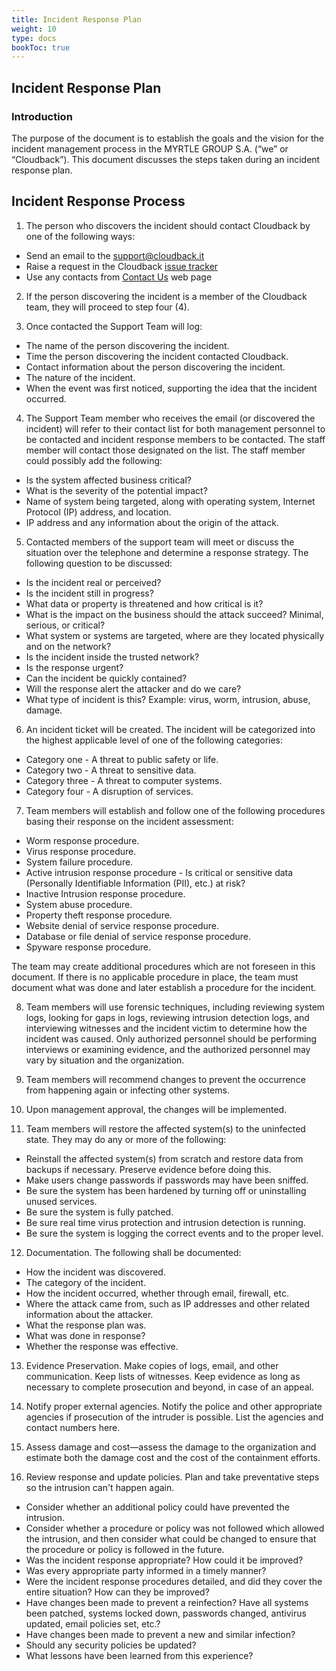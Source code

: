 ```yaml
---
title: Incident Response Plan
weight: 10
type: docs
bookToc: true
---
```


## Incident Response Plan

### Introduction

The purpose of the document is to establish the goals and the vision for the incident management process in the MYRTLE GROUP S.A. (“we” or “Cloudback”).
This document discusses the steps taken during an incident response plan.

## Incident Response Process

1) The person who discovers the incident should contact Cloudback by one of the following ways:

 - Send an email to the support@cloudback.it 
 - Raise a request in the Cloudback [issue tracker](https://github.com/cloudback/issue-tracker/issues/new?template=bug_report.md)
 - Use any contacts from [Contact Us](https://docs.cloudback.it/contact-us/) web page

2) If the person discovering the incident is a member of the Cloudback team, they will proceed to step four (4).

3) Once contacted the Support Team will log:

 - The name of the person discovering the incident.
 - Time the person discovering the incident contacted Cloudback.
 - Contact information about the person discovering the incident.
 - The nature of the incident.
 - When the event was first noticed, supporting the idea that the incident occurred.

4) The Support Team member who receives the email (or discovered the incident) will refer to their contact list for both management personnel to be contacted and incident response members to be contacted. The staff member will contact those designated on the list. The staff member could possibly add the following:

 - Is the system affected business critical?
 - What is the severity of the potential impact?
 - Name of system being targeted, along with operating system, Internet Protocol (IP) address, and location.
 - IP address and any information about the origin of the attack.

5) Contacted members of the support team will meet or discuss the situation over the telephone and determine a response strategy. The following question to be discussed:

 - Is the incident real or perceived?
 - Is the incident still in progress?
 - What data or property is threatened and how critical is it?
 - What is the impact on the business should the attack succeed? Minimal, serious, or critical?
 - What system or systems are targeted, where are they located physically and on the network?
 - Is the incident inside the trusted network?
 - Is the response urgent?
 - Can the incident be quickly contained?
 - Will the response alert the attacker and do we care?
 - What type of incident is this? Example: virus, worm, intrusion, abuse, damage.
 
6) An incident ticket will be created. The incident will be categorized into the highest applicable level of one of the following categories:

 - Category one - A threat to public safety or life.
 - Category two - A threat to sensitive data.
 - Category three - A threat to computer systems.
 - Category four - A disruption of services.

7) Team members will establish and follow one of the following procedures basing their response on the incident assessment:

 - Worm response procedure.
 - Virus response procedure.
 - System failure procedure.
 - Active intrusion response procedure - Is critical or sensitive data (Personally Identifiable Information (PII), etc.) at risk?
 - Inactive Intrusion response procedure.
 - System abuse procedure.
 - Property theft response procedure.
 - Website denial of service response procedure.
 - Database or file denial of service response procedure.
 - Spyware response procedure. 
 
The team may create additional procedures which are not foreseen in this document. If there is no applicable procedure in place, the team must document what was done and later establish a procedure for the incident.
 
8) Team members will use forensic techniques, including reviewing system logs, looking for gaps in logs, reviewing intrusion detection logs, and interviewing witnesses and the incident victim to determine how the incident was caused. Only authorized personnel should be performing interviews or examining evidence, and the authorized personnel may vary by situation and the organization.

9) Team members will recommend changes to prevent the occurrence from happening again or infecting other systems.

10) Upon management approval, the changes will be implemented.

11) Team members will restore the affected system(s) to the uninfected state. They may do any or more of the following:

 - Reinstall the affected system(s) from scratch and restore data from backups if necessary. Preserve evidence before doing this.
 - Make users change passwords if passwords may have been sniffed.
 - Be sure the system has been hardened by turning off or uninstalling unused services.
 - Be sure the system is fully patched.
 - Be sure real time virus protection and intrusion detection is running.
 - Be sure the system is logging the correct events and to the proper level.

12) Documentation. The following shall be documented:

 - How the incident was discovered.
 - The category of the incident.
 - How the incident occurred, whether through email, firewall, etc.
 - Where the attack came from, such as IP addresses and other related information about the attacker.
 - What the response plan was.
 - What was done in response?
 - Whether the response was effective.

13) Evidence Preservation. Make copies of logs, email, and other communication. Keep lists of witnesses. Keep evidence as long as necessary to complete prosecution and beyond, in case of an appeal.

14) Notify proper external agencies. Notify the police and other appropriate agencies if prosecution of the intruder is possible. List the agencies and contact numbers here.

15) Assess damage and cost—assess the damage to the organization and estimate both the damage cost and the cost of the containment efforts.

16) Review response and update policies. Plan and take preventative steps so the intrusion can't happen again.

 - Consider whether an additional policy could have prevented the intrusion.
 - Consider whether a procedure or policy was not followed which allowed the intrusion, and then consider what could be changed to ensure that the procedure or policy is followed in the future.
 - Was the incident response appropriate? How could it be improved?
 - Was every appropriate party informed in a timely manner?
 - Were the incident response procedures detailed, and did they cover the entire situation? How can they be improved?
 - Have changes been made to prevent a reinfection? Have all systems been patched, systems locked down, passwords changed, antivirus updated, email policies set, etc.?
 - Have changes been made to prevent a new and similar infection?
 - Should any security policies be updated?
 - What lessons have been learned from this experience? 